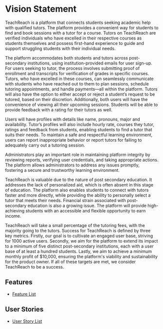 # Vision Statement
TeachReach is a platform that connects students seeking academic help with qualified tutors. The platform provides a convenient way for students to find and book sessions with a tutor for a course. Tutors on TeachReach are verified individuals who have excelled in their respective courses as students themselves and possess first-hand experience to guide and support struggling students with their individual needs.  

The platform accommodates both students and tutors across post-secondary institutions, using institution-provided emails for user sign-up. For users seeking to tutor, the process involves submitting proof of enrollment and transcripts for verification of grades in specific courses. Tutors, who have excelled in these courses, can seamlessly communicate with students who have reached out to them to plan sessions, schedule tutoring appointments, and handle payments—all within the platform. Tutors will also have the option to either accept or reject a student’s request to be tutored, based on their discretion. Additionally, both users will have the convenience of viewing all their upcoming sessions. Students will be able to provide feedback with a rating for their tutors as well.  

Users will have profiles with details like name, pronouns, major and availability. Tutor’s profiles will also include hourly rate, courses they tutor, ratings and feedback from students, enabling students to find a tutor that suits their needs. To maintain a safe and respectful learning environment, users can report inappropriate behavior or report tutors for failing to adequately carry out a tutoring session.  

Administrators play an important role in maintaining platform integrity by reviewing reports, verifying user credentials, and taking appropriate actions. The platform allows administrators to address any issues promptly, fostering a secure and trustworthy learning environment.  

TeachReach is valuable due to the nature of post secondary education. It addresses the lack of personalized aid, which is often absent in this stage of education. The platform also enables students to connect with tutors faster and more directly, while providing the ability to personally select a tutor that meets their needs. Financial strain associated with post-secondary education is also a growing issue. The platform will provide high-achieving students with an accessible and flexible opportunity to earn income.  

TeachReach will take a small percentage of the tutoring fees, with the majority going to the tutors. Success for TeachReach is defined by three key metrics. Firstly, our goal is to cultivate an engaged user base, striving for 1000 active users. Secondly, we aim for the platform to extend its impact to a minimum of five distinct post-secondary institutions, each with a user base of at least a hundred students. Lastly, we aim to achieve a minimum monthly profit of $10,000, ensuring the platform's viability and sustainability for the product owner. If all of these targets are met, we consider TeachReach to be a success.


## Features
- [Feature List](https://code.cs.umanitoba.ca/comp3350-winter2024/git-gud-a02-2/-/issues/?label_name%5B%5D=Feature)

## User Stories
- [User Story List](https://code.cs.umanitoba.ca/comp3350-winter2024/git-gud-a02-2/-/issues/?label_name%5B%5D=User%20Story)
